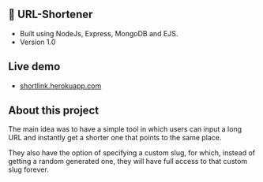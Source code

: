 ## 🔗 URL-Shortener
- Built using NodeJs, Express, MongoDB and EJS. 
- Version 1.0

## Live demo
- [shortlink.herokuapp.com](https://shortlink.herokuapp.com/) 

## About this project
The main idea was to have a simple tool in which users can input a long URL and instantly get a shorter one that points to the same place.

They also have the option of specifying a custom slug, for which, instead of getting a random generated one, they will have full access to that custom slug forever.
